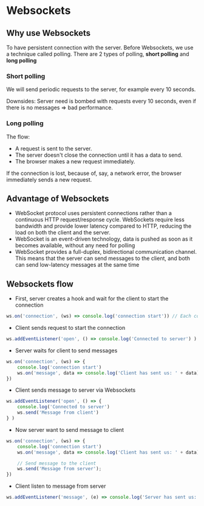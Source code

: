 # Websockets

## Why use Websockets

To have persistent connection with the server. Before Websockets, we use a technique called polling. There are 2 types of polling, **short polling** and **long polling**

### Short polling

We will send periodic requests to the server, for example every 10 seconds.

Downsides: Server need is bombed with requests every 10 seconds, even if there is no messages => bad performance.

### Long polling

The flow:

- A request is sent to the server.
- The server doesn't close the connection until it has a data to send.
- The browser makes a new request immediately.

If the connection is lost, because of, say, a network error, the browser immediately sends a new request.

## Advantage of Websockets

- WebSocket protocol uses persistent connections rather than a continuous HTTP request/response cycle. WebSockets require less bandwidth and provide lower latency compared to HTTP, reducing the load on both the client and the server.
- WebSocket is an event-driven technology, data is pushed as soon as it becomes available, without any need for polling
- WebSocket provides a full-duplex, bidirectional communication channel. This means that the server can send messages to the client, and both can send low-latency messages at the same time

## Websockets flow

- First, server creates a hook and wait for the client to start the connection

```js
ws.on('connection', (ws) => console.log('connection start')) // Each connection will have a `ws` instance
```

- Client sends request to start the connection

```js
ws.addEventListener('open', () => console.log('Connected to server') )
```

- Server waits for client to send messages

```js
ws.on('connection', (ws) => {
	console.log('connection start')
	ws.on('message', data => console.log('Client has sent us: ' + data))
}) 
```

- Client sends message to server via Websockets

```js
ws.addEventListener('open', () => {
	console.log('Connected to server')
	ws.send('Message from client')
} )
```

- Now server want to send message to client

```js
ws.on('connection', (ws) => {
	console.log('connection start')
	ws.on('message', data => console.log('Client has sent us: ' + data))

	// Send message to the client
	ws.send('Message from server');
}) 
```

- Client listen to message from server

```js
ws.addEventListener('message', (e) => console.log('Server has sent us: ' + e.data))
```


